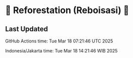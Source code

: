
# 🌳 Reforestation (Reboisasi) 🌲

## Last Updated

GitHub Actions time: Tue Mar 18 07:21:46 UTC 2025

Indonesia/Jakarta time: Tue Mar 18 14:21:46 WIB 2025
